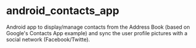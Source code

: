 # android_contacts_app
Android app to display/manage contacts from the Address Book (based on Google's Contacts App example) and sync the user profile pictures with a social network (Facebook/Twitte).
